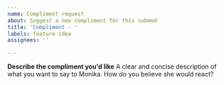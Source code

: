 ```yaml
---
name: Compliment request
about: Suggest a new compliment for this submod
title: 'Compliment - '
labels: feature idea
assignees: ''

---
```


**Describe the compliment you'd like**
A clear and concise description of what you want to say to Monika. How do you believe she would react?
